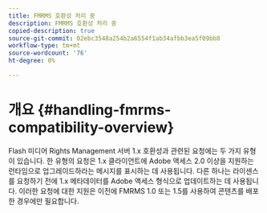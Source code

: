 ```yaml
---
title: FMRMS 호환성 처리 중
description: FMRMS 호환성 처리 중
copied-description: true
source-git-commit: 02ebc3548a254b2a6554f1ab34afbb3ea5f09bb8
workflow-type: tm+mt
source-wordcount: '76'
ht-degree: 0%

---
```


# 개요 {#handling-fmrms-compatibility-overview}

Flash 미디어 Rights Management 서버 1.x 호환성과 관련된 요청에는 두 가지 유형이 있습니다. 한 유형의 요청은 1.x 클라이언트에 Adobe 액세스 2.0 이상을 지원하는 런타임으로 업그레이드하라는 메시지를 표시하는 데 사용됩니다. 다른 하나는 라이센스를 요청하기 전에 1.x 메타데이터를 Adobe 액세스 형식으로 업데이트하는 데 사용됩니다. 이러한 요청에 대한 지원은 이전에 FMRMS 1.0 또는 1.5를 사용하여 콘텐츠를 배포한 경우에만 필요합니다.
